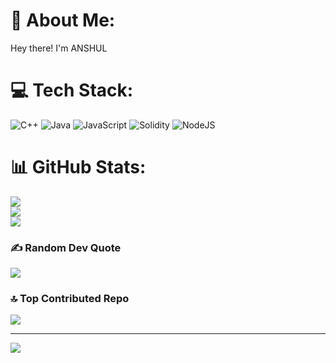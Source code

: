 # 💫 About Me:
 Hey there! I'm ANSHUL  


# 💻 Tech Stack:
![C++](https://img.shields.io/badge/c++-%2300599C.svg?style=for-the-badge&logo=c%2B%2B&logoColor=white) ![Java](https://img.shields.io/badge/java-%23ED8B00.svg?style=for-the-badge&logo=openjdk&logoColor=white) ![JavaScript](https://img.shields.io/badge/javascript-%23323330.svg?style=for-the-badge&logo=javascript&logoColor=%23F7DF1E) ![Solidity](https://img.shields.io/badge/Solidity-%23363636.svg?style=for-the-badge&logo=solidity&logoColor=white) ![NodeJS](https://img.shields.io/badge/node.js-6DA55F?style=for-the-badge&logo=node.js&logoColor=white)

# 📊 GitHub Stats:
![](https://github-readme-stats.vercel.app/api?username=geekyyanshul&theme=dark&hide_border=false&include_all_commits=true&count_private=true)<br/>
![](https://github-readme-streak-stats.herokuapp.com/?user=geekyyanshul&theme=dark&hide_border=false)<br/>
![](https://github-readme-stats.vercel.app/api/top-langs/?username=geekyyanshul&theme=dark&hide_border=false&include_all_commits=true&count_private=true&layout=compact)
 

### ✍️ Random Dev Quote
![](https://quotes-github-readme.vercel.app/api?type=horizontal&theme=radical)

### 🔝 Top Contributed Repo
![](https://github-contributor-stats.vercel.app/api?username=geekyyanshul&limit=5&theme=dark&combine_all_yearly_contributions=true)


---
[![](https://visitcount.itsvg.in/api?id=geekyyanshul&icon=0&color=0)](https://visitcount.itsvg.in)

<!-- Proudly created with GPRM ( https://gprm.itsvg.in ) -->
